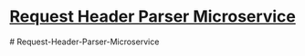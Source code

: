 # [Request Header Parser Microservice](https://www.freecodecamp.org/learn/apis-and-microservices/apis-and-microservices-projects/request-header-parser-microservice)
#   R e q u e s t - H e a d e r - P a r s e r - M i c r o s e r v i c e  
 
